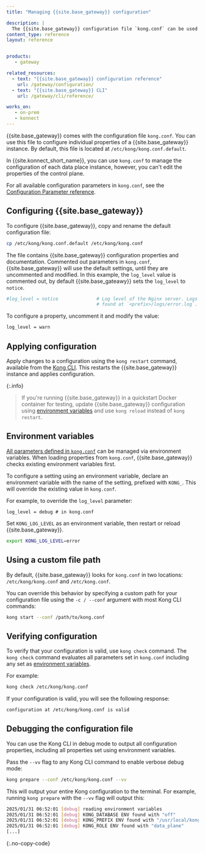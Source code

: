 ```yaml
---
title: "Managing {{site.base_gateway}} configuration"

description: |
  The {{site.base_gateway}} configuration file `kong.conf` can be used to configure individual properties of your {{site.base_gateway}} instance.
content_type: reference
layout: reference


products:
   - gateway

related_resources:
  - text: "{{site.base_gateway}} configuration reference"
    url: /gateway/configuration/
  - text: "{{site.base_gateway}} CLI"
    url: /gateway/cli/reference/

works_on:
   - on-prem
   - konnect
---
```


{{site.base_gateway}} comes with the configuration file `kong.conf`. 
You can use this file to configure individual properties of a {{site.base_gateway}} instance. 
By default, this file is located at `/etc/kong/kong.conf.default`.

In {{site.konnect_short_name}}, you can use `kong.conf` to manage the configuration of each data place instance, 
however, you can't edit the properties of the control plane.

For all available configuration parameters in `kong.conf`, see the [Configuration Parameter reference](/gateway/configuration/). 

## Configuring {{site.base_gateway}}

To configure {{site.base_gateway}}, copy and rename the default configuration file: 

```bash
cp /etc/kong/kong.conf.default /etc/kong/kong.conf
```

The file contains {{site.base_gateway}} configuration properties and documentation. 
Commented out parameters in `kong.conf`, {{site.base_gateway}} will use the default settings, until they are uncommented and modified. 
In this example, the `log_level` value is commented out, by default {{site.base_gateawy}} sets the `log_level` to `notice`.

```bash
#log_level = notice              # Log level of the Nginx server. Logs are
                                 # found at `<prefix>/logs/error.log`.
```

To configure a property, uncomment it and modify the value:

```bash
log_level = warn
```

## Applying configuration

Apply changes to a configuration using the `kong restart` command, available from the [Kong CLI](/gateway/cli/reference/).
This restarts the {{site.base_gateway}} instance and applies configuration.

{:.info}
> If you're running {{site.base_gateway}} in a quickstart Docker container for testing, update 
{{site.base_gateway}} configuration using [environment variables](#environment-variables)
and use `kong reload` instead of `kong restart`.

## Environment variables

[All parameters defined in `kong.conf`](/gateway/configuration/) 
can be managed via environment variables.
When loading properties from `kong.conf`, {{site.base_gateway}} checks existing
environment variables first.

To configure a setting using an environment variable, declare an environment
variable with the name of the setting, prefixed with `KONG_`. This will override the existing value in `kong.conf`.

For example, to override the `log_level` parameter:

```
log_level = debug # in kong.conf
```

Set `KONG_LOG_LEVEL` as an environment variable, then restart or reload {{site.base_gateway}}.

```bash
export KONG_LOG_LEVEL=error
```

## Using a custom file path

By default, {{site.base_gateway}} looks for `kong.conf` in two
locations: `/etc/kong/kong.conf` and `/etc/kong.conf`.

You can override this behavior by specifying a custom path for your
configuration file using the `-c / --conf` argument with most Kong CLI commands:

```bash
kong start --conf /path/to/kong.conf
```


## Verifying configuration

To verify that your configuration is valid, use `kong check` command. 
The `kong check` command evaluates all parameters set in `kong.conf`
including any set as [environment variables](#environment-variables).

For example:

```bash
kong check /etc/kong/kong.conf
```
If your configuration is valid, you will see the following response:

```bash
configuration at /etc/kong/kong.conf is valid
```

## Debugging the configuration file

You can use the Kong CLI in debug mode to output all configuration properties, 
including all properties set using environment variables.

Pass the `--vv` flag to any Kong CLI command to enable verbose debug mode:

```bash
kong prepare --conf /etc/kong/kong.conf --vv
```

This will output your entire Kong configuration to the terminal. 
For example, running `kong prepare` with the `--vv` flag will output this:
```sh
2025/01/31 06:52:01 [debug] reading environment variables
2025/01/31 06:52:01 [debug] KONG_DATABASE ENV found with "off"
2025/01/31 06:52:01 [debug] KONG_PREFIX ENV found with "/usr/local/kong"
2025/01/31 06:52:01 [debug] KONG_ROLE ENV found with "data_plane"
[...]
```
{:.no-copy-code}


